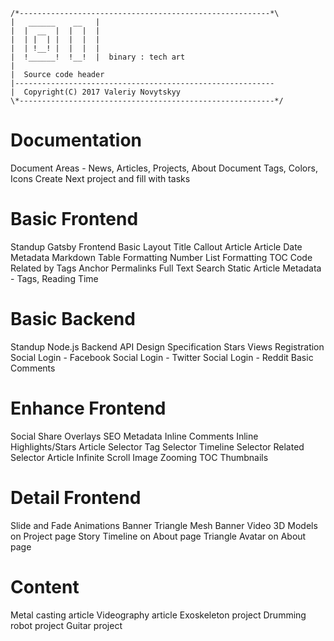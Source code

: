 ```
/*--------------------------------------------------------*\
|   ______    __   |
|  |  __  |  |  |  |
|  | |  | |  |  |  |
|  | !__! |  |  |  |
|  !______!  !__!  |  binary : tech art
|
|  Source code header
|----------------------------------------------------------
|  Copyright(C) 2017 Valeriy Novytskyy
\*---------------------------------------------------------*/
```

# Documentation

Document Areas - News, Articles, Projects, About
Document Tags, Colors, Icons
Create Next project and fill with tasks

# Basic Frontend

Standup Gatsby Frontend
Basic Layout
Title Callout
Article
Article Date Metadata
Markdown
Table Formatting
Number List Formatting
TOC
Code
Related by Tags
Anchor Permalinks
Full Text Search
Static Article Metadata - Tags, Reading Time

# Basic Backend

Standup Node.js Backend
API Design Specification
Stars
Views
Registration
Social Login - Facebook
Social Login - Twitter
Social Login - Reddit
Basic Comments

# Enhance Frontend

Social Share Overlays
SEO Metadata
Inline Comments
Inline Highlights/Stars
Article Selector
Tag Selector
Timeline Selector
Related Selector
Article Infinite Scroll
Image Zooming
TOC Thumbnails

# Detail Frontend

Slide and Fade Animations
Banner Triangle Mesh
Banner Video
3D Models on Project page
Story Timeline on About page
Triangle Avatar on About page

# Content

Metal casting article
Videography article
Exoskeleton project
Drumming robot project
Guitar project